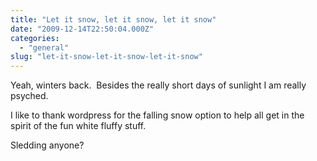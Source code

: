 ```yaml
---
title: "Let it snow, let it snow, let it snow"
date: "2009-12-14T22:50:04.000Z"
categories: 
  - "general"
slug: "let-it-snow-let-it-snow-let-it-snow"
---
```


Yeah, winters back.  Besides the really short days of sunlight I am really psyched.

I like to thank wordpress for the falling snow option to help all get in the spirit of the fun white fluffy stuff.

Sledding anyone?
